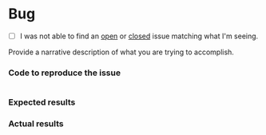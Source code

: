 # Bug
 - [ ] I was not able to find an [open](https://github.com/finalgene/docker-hub-heroku-cli/issues?q=is%3Aopen) or [closed](https://github.com/finalgene/docker-hub-heroku-cli/issues?q=is%3Aclosed) issue matching what I'm seeing.

Provide a narrative description of what you are trying to accomplish.

### Code to reproduce the issue

<!-- Please provide the minimum code necessary to recreate the issue -->

```shell
```

### Expected results

<!-- What do you think should have happened? -->

### Actual results

<!-- What did you actually observe? -->
